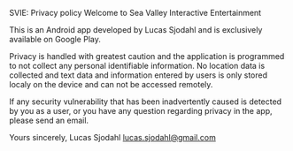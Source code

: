 SVIE: Privacy policy Welcome to Sea Valley Interactive Entertainment

This is an Android app developed by Lucas Sjodahl and is exclusively available on Google Play.

Privacy is handled with greatest caution and the application is programmed to not collect any personal identifiable information. No location data is collected and text data and information entered by users is only stored localy on the device and can not be accessed remotely.

If any security vulnerability that has been inadvertently caused is detected by you as a user, or you have any question regarding privacy in the app, please send an email.

Yours sincerely, Lucas Sjodahl lucas.sjodahl@gmail.com